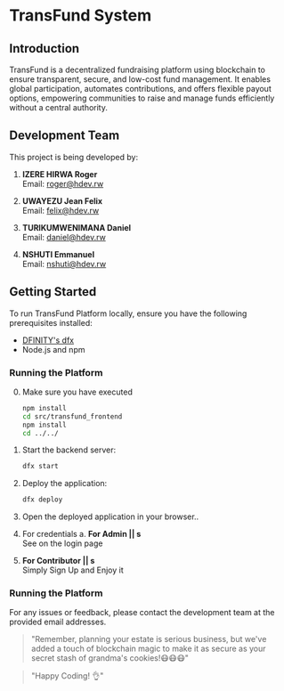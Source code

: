 # TransFund System

## Introduction

TransFund is a decentralized fundraising platform using blockchain to ensure transparent, secure, and low-cost fund management. It enables global participation, automates contributions, and offers flexible payout options, empowering communities to raise and manage funds efficiently without a central authority. 


## Development Team

This project is being developed by:

1. **IZERE HIRWA Roger**  
   Email: roger@hdev.rw

2. **UWAYEZU Jean Felix**  
   Email: felix@hdev.rw

3. **TURIKUMWENIMANA Daniel**  
   Email: daniel@hdev.rw

4. **NSHUTI Emmanuel**  
   Email: nshuti@hdev.rw

## Getting Started

To run TransFund Platform locally, ensure you have the following prerequisites installed:

- [DFINITY's dfx](https://sdk.dfinity.org/docs/quickstart/local-quickstart.html)
- Node.js and npm

### Running the Platform
0. Make sure you have executed 
   ```bash
   npm install
   cd src/transfund_frontend
   npm install
   cd ../../


1. Start the backend server:
   ```bash
   dfx start
2. Deploy the application:
   ```bash
   dfx deploy
3. Open the deployed application in your browser..
4. For credentials
a. **For Admin || s**  
   See on the login page

2. **For Contributor || s**  
    Simply Sign Up and Enjoy it
### Running the Platform

For any issues or feedback, please contact the development team at the provided email addresses.

> "Remember, planning your estate is serious business, but we've added a touch of blockchain magic to make it as secure as your secret stash of grandma's cookies!😷😷😷"

> "Happy Coding! 👌"

